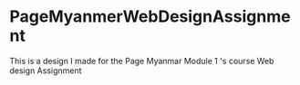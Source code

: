 # PageMyanmerWebDesignAssignment
This is a design I made for the Page Myanmar Module 1 's course Web design Assignment
